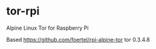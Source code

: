 # tor-rpi
Alpine Linux Tor for Raspberry Pi

Based https://github.com/foertel/rpi-alpine-tor
tor 0.3.4.8
